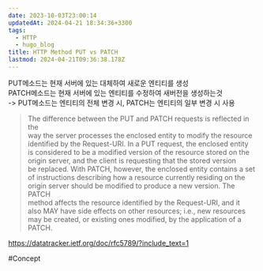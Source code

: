 ```yaml
---
date: 2023-10-03T23:00:14
updatedAt: 2024-04-21 18:34:36+3300
tags:
  - HTTP
  - hugo_blog
title: HTTP Method PUT vs PATCH
lastmod: 2024-04-21T09:36:38.178Z
---
```

PUT메소드는 현재 서버에 있는 대체하여 새로운 엔티티를 생성\
PATCH메소드는 현재 서버에 있는 엔티티를 수정하여 새버전을 생성하는것\
-> PUT메소드는 엔티티의 전체 변경 시, PATCH는 엔티티의 일부 변경 시 사용

> The difference between the PUT and PATCH requests is reflected in the\
> way the server processes the enclosed entity to modify the resource\
> identified by the Request-URI. In a PUT request, the enclosed entity\
> is considered to be a modified version of the resource stored on the\
> origin server, and the client is requesting that the stored version\
> be replaced. With PATCH, however, the enclosed entity contains a set\
> of instructions describing how a resource currently residing on the\
> origin server should be modified to produce a new version. The PATCH\
> method affects the resource identified by the Request-URI, and it\
> also MAY have side effects on other resources; i.e., new resources\
> may be created, or existing ones modified, by the application of a\
> PATCH.

<https://datatracker.ietf.org/doc/rfc5789/?include_text=1>

\#Concept
